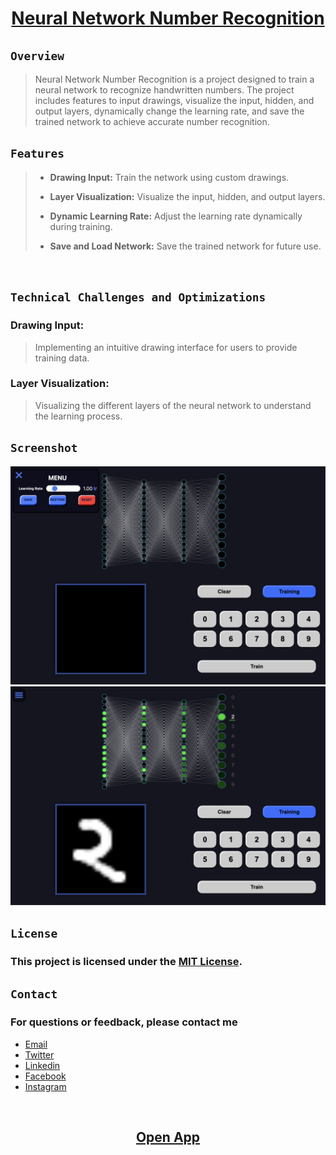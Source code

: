 <h1 align="center"> <a href="https://elsesourav.github.io/nn-number-rec">Neural Network Number Recognition</a></h1>


 ## `Overview`
 > Neural Network Number Recognition is a project designed to train a neural network to recognize handwritten numbers. The project includes features to input drawings, visualize the input, hidden, and output layers, dynamically change the learning rate, and save the trained network to achieve accurate number recognition.

## `Features`
>
> - **Drawing Input:** Train the network using custom drawings.
>
> - **Layer Visualization:** Visualize the input, hidden, and output layers.
>
> - **Dynamic Learning Rate:** Adjust the learning rate dynamically during training.
>
> - **Save and Load Network:** Save the trained network for future use.
>
<br>

## `Technical Challenges and Optimizations`
### Drawing Input:
> Implementing an intuitive drawing interface for users to provide training data.
### Layer Visualization:
> Visualizing the different layers of the neural network to understand the learning process.

## `Screenshot`
![Overview](./img0.png)
![Train](./img1.png)

## `License`

### This project is licensed under the [MIT License](./LICENSE.md).

## `Contact`

### For questions or feedback, please contact me

-  [Email](https://elsesourav@gmail.com)
-  [Twitter](https://twitter.com/elsesourav)
-  [Linkedin](https://linkedin.com/in/elsesourav)
-  [Facebook](https://fb.com/elsesourav)
-  [Instagram](https://instagram.com/elsesourav)

<br />

<h2 align="center"> <a href="https://elsesourav.github.io/nn-number-rec">Open App</a></h2>